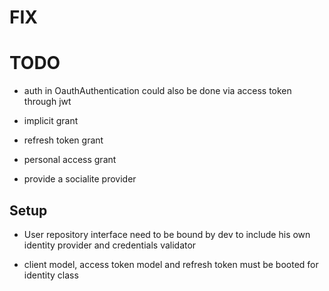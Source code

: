 # FIX

# TODO

* auth in OauthAuthentication could also be done via access token through jwt

* implicit grant
* refresh token grant
* personal access grant

* provide a socialite provider


## Setup

* User repository interface need to be bound by dev to include his own 
identity provider and credentials validator

* client model, access token model and refresh token 
must be booted for identity class